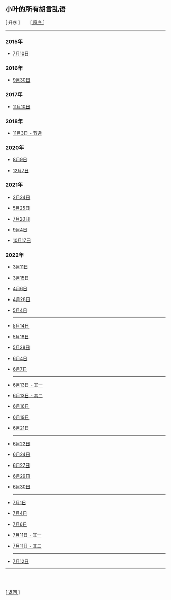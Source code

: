 ## 小叶的所有胡言乱语

[ 升序 ]&nbsp;&nbsp;&nbsp;&nbsp;&nbsp;&nbsp;&nbsp;&nbsp;[[ 降序 ]](小叶的所有胡言乱语_降序列表.md)

------

### 2015年

- [7月10日](胡言乱语/胡言乱语_2015年7月10日.md)

### 2016年

- [9月30日](胡言乱语/胡言乱语_2016年9月30日.md)

### 2017年

- [11月10日](胡言乱语/胡言乱语_2017年11月10日.md)

### 2018年

- [11月3日 - 节选](胡言乱语/胡言乱语_2018年11月3日_节选.md)

### 2020年

- [8月9日](胡言乱语/胡言乱语_2020年8月9日.md)

- [12月7日](胡言乱语/胡言乱语_2020年12月7日.md)

### 2021年

- [2月24日](胡言乱语/胡言乱语_2021年2月24日.md)

- [5月25日](胡言乱语/胡言乱语_2021年5月25日.md)

- [7月20日](胡言乱语/胡言乱语_2021年7月20日.md)

- [9月4日](胡言乱语/胡言乱语_2021年9月4日.md)

- [10月17日](胡言乱语/胡言乱语_2021年10月17日.md)

### 2022年

- [3月11日](胡言乱语/胡言乱语_2022年3月11日.md)

- [3月15日](胡言乱语/胡言乱语_2022年3月15日.md)

- [4月6日](胡言乱语/胡言乱语_2022年4月6日.md)

- [4月28日](胡言乱语/胡言乱语_2022年4月28日.md)

- [5月4日](胡言乱语/胡言乱语_2022年5月4日.md)

    ------

- [5月14日](胡言乱语/胡言乱语_2022年5月14日.md)

- [5月18日](胡言乱语/胡言乱语_2022年5月18日.md)

- [5月28日](胡言乱语/胡言乱语_2022年5月28日.md)

- [6月4日](胡言乱语/胡言乱语_2022年6月4日.md)

- [6月7日](胡言乱语/胡言乱语_2022年6月7日.md)

    ------

- [6月13日 - 其一](胡言乱语/胡言乱语_2022年6月13日_其一.md)

- [6月13日 - 其二](胡言乱语/胡言乱语_2022年6月13日_其二.md)

- [6月16日](胡言乱语/胡言乱语_2022年6月16日.md)

- [6月19日](胡言乱语/胡言乱语_2022年6月19日.md)

- [6月21日](胡言乱语/胡言乱语_2022年6月21日.md)

    ------

- [6月22日](胡言乱语/胡言乱语_2022年6月22日.md)

- [6月24日](胡言乱语/胡言乱语_2022年6月24日.md)

- [6月27日](胡言乱语/胡言乱语_2022年6月27日.md)

- [6月29日](胡言乱语/胡言乱语_2022年6月29日.md)

- [6月30日](胡言乱语/胡言乱语_2022年6月30日.md)

    ------

- [7月1日](胡言乱语/胡言乱语_2022年7月1日.md)

- [7月4日](胡言乱语/胡言乱语_2022年7月4日.md)

- [7月6日](胡言乱语/胡言乱语_2022年7月6日.md)

- [7月11日 - 其一](胡言乱语/胡言乱语_2022年7月11日_其一.md)

- [7月11日 - 其二](胡言乱语/胡言乱语_2022年7月11日_其二.md)

    ------

- [7月12日](胡言乱语/胡言乱语_2022年7月12日.md)

------

<br>

<br>

[[ 返回 ]](navigation.md)
